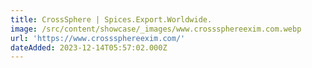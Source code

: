 ```yaml
---
title: CrossSphere | Spices.Export.Worldwide.
image: /src/content/showcase/_images/www.crosssphereexim.com.webp
url: 'https://www.crosssphereexim.com/'
dateAdded: 2023-12-14T05:57:02.000Z
---
```


